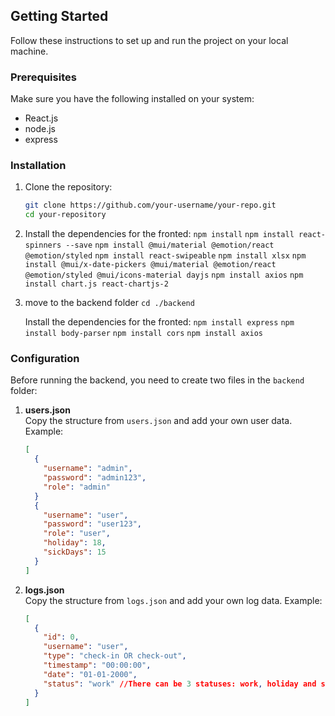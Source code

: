 ## Getting Started

Follow these instructions to set up and run the project on your local machine.

### Prerequisites

Make sure you have the following installed on your system:

- React.js
- node.js
- express

### Installation

1. Clone the repository:
   ```sh
   git clone https://github.com/your-username/your-repo.git
   cd your-repository
   ```
2. Install the dependencies for the fronted:
   `npm install`
   `npm install react-spinners --save`
   `npm install @mui/material @emotion/react @emotion/styled`
   `npm install react-swipeable`
   `npm install xlsx`
   `npm install @mui/x-date-pickers @mui/material @emotion/react @emotion/styled @mui/icons-material dayjs`
   `npm install axios`
   `npm install chart.js react-chartjs-2`

3. move to the backend folder
   `cd ./backend`

   Install the dependencies for the fronted:
   `npm install express`
   `npm install body-parser`
   `npm install cors`
   `npm install axios`

### Configuration

Before running the backend, you need to create two files in the `backend` folder:

1. **users.json**  
   Copy the structure from `users.json` and add your own user data. Example:
   ```json
   [
     {
       "username": "admin",
       "password": "admin123",
       "role": "admin"
     }
     {
       "username": "user",
       "password": "user123",
       "role": "user",
       "holiday": 18,
       "sickDays": 15
     }
   ]
   ```
2. **logs.json**  
   Copy the structure from `logs.json` and add your own log data. Example:
   ```json
   [
     {
       "id": 0,
       "username": "user",
       "type": "check-in OR check-out",
       "timestamp": "00:00:00",
       "date": "01-01-2000",
       "status": "work" //There can be 3 statuses: work, holiday and sick day
     }
   ]
   ```

